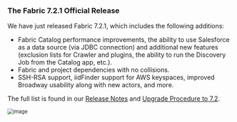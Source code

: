 ### The Fabric 7.2.1 Official Release

We have just released Fabric 7.2.1, which includes the following additions:

* Fabric Catalog performance improvements, the ability to use Salesforce as a data source (via JDBC connection) and additional new features (exclusion lists for Crawler and plugins, the ability to run the Discovery Job from the Catalog app, etc.).
* Fabric and project dependencies with no collisions.
* SSH-RSA support, iidFinder support for AWS keyspaces, improved Broadway usability along with new actors, and more.

The full list is found in our [Release Notes](https://support.k2view.com/Academy/Release_Notes_And_Upgrade/V7.2/Fabric_Release_Notes_V7.2.1.pdf.html) and [Upgrade Procedure to 7.2](https://support.k2view.com/Academy/Release_Notes_And_Upgrade/V7.2/Fabric_Upgrade_Procedure_To_V7.2.pdf.html).

<img src="images/img6.png" alt="image" style="zoom: 80%;" />
